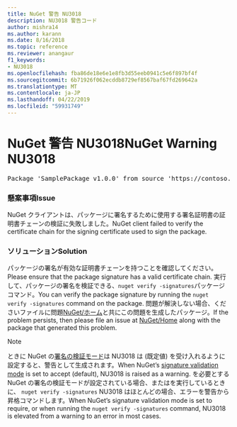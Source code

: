 ```yaml
---
title: NuGet 警告 NU3018
description: NU3018 警告コード
author: mishra14
ms.author: karann
ms.date: 8/16/2018
ms.topic: reference
ms.reviewer: anangaur
f1_keywords:
- NU3018
ms.openlocfilehash: fba86de18e6e1e8fb3d55eeb0941c5e6f897bf4f
ms.sourcegitcommit: 6b71926f062ecddb8729ef8567baf67fd269642a
ms.translationtype: MT
ms.contentlocale: ja-JP
ms.lasthandoff: 04/22/2019
ms.locfileid: "59931749"
---
```

# <a name="nuget-warning-nu3018"></a><span data-ttu-id="4ed2c-103">NuGet 警告 NU3018</span><span class="sxs-lookup"><span data-stu-id="4ed2c-103">NuGet Warning NU3018</span></span>

<pre>Package 'SamplePackage v1.0.0' from source 'https://contoso.com/index.json': The primary signature found a chain building issue: A certificate chain processed, but terminated in a root certificate which is not trusted by the trust provider.</pre>

### <a name="issue"></a><span data-ttu-id="4ed2c-104">懸案事項</span><span class="sxs-lookup"><span data-stu-id="4ed2c-104">Issue</span></span>

<span data-ttu-id="4ed2c-105">NuGet クライアントは、パッケージに署名するために使用する署名証明書の証明書チェーンの検証に失敗しました。</span><span class="sxs-lookup"><span data-stu-id="4ed2c-105">NuGet client failed to verify the certificate chain for the signing certificate used to sign the package.</span></span>


### <a name="solution"></a><span data-ttu-id="4ed2c-106">ソリューション</span><span class="sxs-lookup"><span data-stu-id="4ed2c-106">Solution</span></span>

<span data-ttu-id="4ed2c-107">パッケージの署名が有効な証明書チェーンを持つことを確認してください。</span><span class="sxs-lookup"><span data-stu-id="4ed2c-107">Please ensure that the package signature has a valid certificate chain.</span></span> <span data-ttu-id="4ed2c-108">実行して、パッケージの署名を検証できる、`nuget verify -signatures`パッケージ コマンド。</span><span class="sxs-lookup"><span data-stu-id="4ed2c-108">You can verify the package signature by running the `nuget verify -signatures` command on the package.</span></span> <span data-ttu-id="4ed2c-109">問題が解決しない場合、くださいファイルに問題[NuGet/ホーム](https://github.com/NuGet/Home/issues)と共にこの問題を生成したパッケージ。</span><span class="sxs-lookup"><span data-stu-id="4ed2c-109">If the problem persists, then please file an issue at [NuGet/Home](https://github.com/NuGet/Home/issues) along with the package that generated this problem.</span></span>


> [!Note]
> <span data-ttu-id="4ed2c-110">ときに NuGet の[署名の検証モード](https://docs.microsoft.com/en-us/nuget/consume-packages/installing-signed-packages#configure-package-signature-requirements)は NU3018 は (既定値) を受け入れるように設定すると、警告として生成されます。</span><span class="sxs-lookup"><span data-stu-id="4ed2c-110">When NuGet’s [signature validation mode](https://docs.microsoft.com/en-us/nuget/consume-packages/installing-signed-packages#configure-package-signature-requirements) is set to accept (default), NU3018 is raised as a warning.</span></span> <span data-ttu-id="4ed2c-111">を必要とする NuGet の署名の検証モードが設定されている場合、またはを実行しているときに、 `nuget verify -signatures` NU3018 はほとんどの場合、エラーを警告から昇格コマンドします。</span><span class="sxs-lookup"><span data-stu-id="4ed2c-111">When NuGet’s signature validation mode is set to require, or when running the `nuget verify -signatures` command, NU3018 is elevated from a warning to an error in most cases.</span></span> 